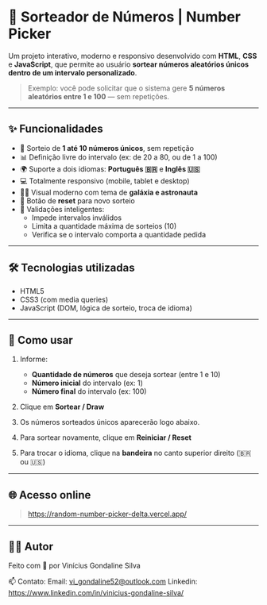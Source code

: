 # 🎲 Sorteador de Números | Number Picker

Um projeto interativo, moderno e responsivo desenvolvido com **HTML**, **CSS** e **JavaScript**, que permite ao usuário **sortear números aleatórios únicos dentro de um intervalo personalizado**.

> Exemplo: você pode solicitar que o sistema gere **5 números aleatórios entre 1 e 100** — sem repetições.

---

## ✨ Funcionalidades

- 🔢 Sorteio de **1 até 10 números únicos**, sem repetição
- 📊 Definição livre do intervalo (ex: de 20 a 80, ou de 1 a 100)
- 🌍 Suporte a dois idiomas: **Português 🇧🇷** e **Inglês 🇺🇸**
- 💻 Totalmente responsivo (mobile, tablet e desktop)
- 🧑‍🚀 Visual moderno com tema de **galáxia e astronauta**
- 🔁 Botão de **reset** para novo sorteio
- 🧠 Validações inteligentes:
  - Impede intervalos inválidos
  - Limita a quantidade máxima de sorteios (10)
  - Verifica se o intervalo comporta a quantidade pedida

---

## 🛠️ Tecnologias utilizadas

- HTML5
- CSS3 (com media queries)
- JavaScript (DOM, lógica de sorteio, troca de idioma)

---

## 📱 Como usar

1. Informe:
   - **Quantidade de números** que deseja sortear (entre 1 e 10)
   - **Número inicial** do intervalo (ex: 1)
   - **Número final** do intervalo (ex: 100)

2. Clique em **Sortear / Draw**

3. Os números sorteados únicos aparecerão logo abaixo.

4. Para sortear novamente, clique em **Reiniciar / Reset**

5. Para trocar o idioma, clique na **bandeira** no canto superior direito (🇧🇷 ou 🇺🇸)

---

## 🌐 Acesso online

> https://random-number-picker-delta.vercel.app/

---

## 🧑‍💻 Autor

Feito com 💙 por Vinícius Gondaline Silva  

📫 Contato: 
Email: vi_gondaline52@outlook.com 
Linkedin: https://www.linkedin.com/in/vinicius-gondaline-silva/

